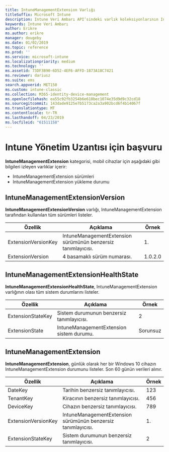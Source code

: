 ```yaml
---
title: IntuneManagementExtension Varlığı
titleSuffix: Microsoft Intune
description: Intune Veri Ambarı API’sindeki varlık koleksiyonlarının IntuneManagementExtension Varlığı kategorisi için başvuru konusu.
keywords: Intune Veri Ambarı
author: Erikre
ms.author: erikre
manager: dougeby
ms.date: 01/02/2019
ms.topic: reference
ms.prod: ''
ms.service: microsoft-intune
ms.localizationpriority: medium
ms.technology: ''
ms.assetid: 73DF3B90-6D52-4EF6-AFFD-1873A18C7421
ms.reviewer: dariusz
ms.suite: ems
search.appverid: MET150
ms.custom: intune-classic
ms.collection: M365-identity-device-management
ms.openlocfilehash: ea55c92fb3254b6e610bec1074e35d9d9c32cd18
ms.sourcegitcommit: 143dade9125e7b5173ca2a3a902bcd6f4b14067f
ms.translationtype: MT
ms.contentlocale: tr-TR
ms.lasthandoff: 04/23/2019
ms.locfileid: "61511158"
---
```

# <a name="reference-for-intune-management-extension"></a>Intune Yönetim Uzantısı için başvuru

**IntuneManagementExtension** kategorisi, mobil cihazlar için aşağıdaki gibi bilgileri izleyen varlıklar içerir:

  -  IntuneManagementExtension sürümleri
  -  IntuneManagementExtension yükleme durumu

## <a name="intunemanagementextensionversion"></a>IntuneManagementExtensionVersion

**IntuneManagementExtensionVersion** varlığı, IntuneManagementExtension tarafından kullanılan tüm sürümleri listeler.

| Özellik  | Açıklama | Örnek |
|---------|------------|--------|
| ExtensionVersionKey |IntuneManagementExtension sürümünün benzersiz tanımlayıcısı. | 1. |
| ExtensionVersion |4 basamaklı sürüm numarası. |1.0.2.0 |

## <a name="intunemanagementextensionhealthstate"></a>IntuneManagementExtensionHealthState

**IntuneManagementExtensionHealthState**, IntuneManagementExtension varlığının olası tüm sistem durumlarını listeler.

| Özellik  | Açıklama | Örnek |
|---------|------------|--------|
| ExtensionStateKey |Sistem durumunun benzersiz tanımlayıcısı. | 2 |
| ExtensionState |IntuneManagementExtension sistem durumu. | Sorunsuz |

## <a name="intunemanagementextension"></a>IntuneManagementExtension

**IntuneManagementExtension**, günlük olarak her bir Windows 10 cihazın IntuneManagementExtension durumunu listeler.
Son 60 günün verileri alınır. 


|      Özellik       |                         Açıklama                         | Örnek |
|---------------------|-------------------------------------------------------------|---------|
|       DateKey       |               Tarihin benzersiz tanımlayıcısı.                |   123   |
|      TenantKey      |              Kiracının benzersiz tanımlayıcısı.               |   456   |
|      DeviceKey      |              Cihazın benzersiz tanımlayıcısı.               |   789   |
| ExtensionVersionKey | IntuneManagementExtension sürümünün benzersiz tanımlayıcısı. |    1.    |
|  ExtensionStateKey  |             Sistem durumunun benzersiz tanımlayıcısı.              |    2    |

